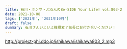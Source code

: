 ```yaml
---
title: 石川・ホンマ・ぶるんのBe-SIDE Your Life! vol.803-2
date: 2021-10-08
tags: ['2021年', '2021年10月']
draft: false
summary: 石川さんいよいよ機種変？気長にお付き合いください！
---
```


http://project-phi.ddo.jp/ishikawa/ishikawa803_2.mp3
